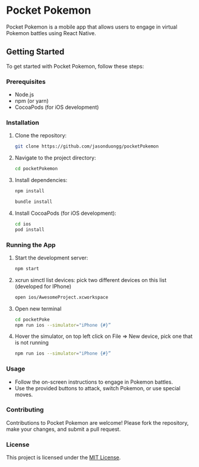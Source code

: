 # Pocket Pokemon

Pocket Pokemon is a mobile app that allows users to engage in virtual Pokemon battles using React Native.

## Getting Started

To get started with Pocket Pokemon, follow these steps:

### Prerequisites

- Node.js
- npm (or yarn)
- CocoaPods (for iOS development)

### Installation

1. Clone the repository:

    ```bash
    git clone https://github.com/jasonduongg/pocketPokemon
    ```

2. Navigate to the project directory:

    ```bash
    cd pocketPokemon
    ```

3. Install dependencies:

    ```bash
    npm install
    ```

    ```bash
    bundle install
    ```

4. Install CocoaPods (for iOS development):

    ```bash
    cd ios
    pod install
    ```

### Running the App

1. Start the development server:

    ```bash
    npm start
    ```

2. xcrun simctl list devices: pick two different devices on this list (developed for IPhone)

    ```bash
    open ios/AwesomeProject.xcworkspace
    ```

3. Open new terminal
    ```bash
    cd pocketPoke
    npm run ios --simulator="iPhone {#}”
    ```

4. Hover the simulator, on top left click on File => New device, pick one that is not running
    ```bash
    npm run ios --simulator="iPhone {#}”
    ```

### Usage

- Follow the on-screen instructions to engage in Pokemon battles.
- Use the provided buttons to attack, switch Pokemon, or use special moves.

### Contributing

Contributions to Pocket Pokemon are welcome! Please fork the repository, make your changes, and submit a pull request.

### License

This project is licensed under the [MIT License](LICENSE).
